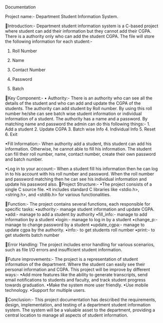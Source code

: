 
Documentation

Project name:- Department Student Information System.

Introduction:- Department student information system is a C-based project where student can add their information but they cannot add their CGPA. There is a authority only who can add the student CGPA.
The file will store the following information for each student:-

1.   Roll Number

2.  Name 

3.  Contact Number
4.   Password
5.  Batch

Key Component:-
•    Authority:- There is an authority who can see all the details of the student and who can add and update the CGPA of the students. The authority can add student by Roll number. By using this roll number he/she can see batch wise student information or individual information of a student. The authority has a name and a password. By matching name and password the admin can do this following things:-
           1. Add a student
           2. Update CGPA
           3. Batch wise Info
           4. Individual Info
           5. Reset
           6. Exit

•Fill Information:- When authority add a student, this student can add his information. Otherwise, he cannot able to fill his information. The student can fill their roll number, name, contact number, create their own password and  batch number.

•Log in to your account:- When a student fill his information then he can log in to his account with his roll number and password. When the roll number and password matching then he can see his individual information and update his password also.
Project Structure:-
•The project consists of a single C source file.
•It includes standard C libraries like <stdio.h>, <string.h>, and <stdlib.h> for various functionalities.

Function:- The project contains several functions, each responsible for specific tasks:
•authority:- manage student information and update CGPA.
•add:- manage to add a student by authority
•fill_info:- manage to add information by a student
•login:- manage to log in by a student
•change_p:- manage to change password by a student
•update_cgpa:- manage to update cgpa by the authority.
•info:- to get students roll number
•print:- to get students batch number

Error Handling:
The project includes error handling for various scenarios, such as file I/O errors and insufficient student information.

Future improvements:- The project is a representation of student information of the department. Where the student can easily see their personal information and CGPA. This project will be improve by different ways:-
•Add more features like the ability to generate transcripts, send email notifications to students and faculty, and track student progress towards graduation.
•Make the system more user friendly.
•Use mobile technology.
•Support for multiple users.

Conclusion:- This project documentation has described the requirements, design, implementation, and testing of a department student information system. The system will be a valuable asset to the department, providing a central location to manage all aspects of student information.


